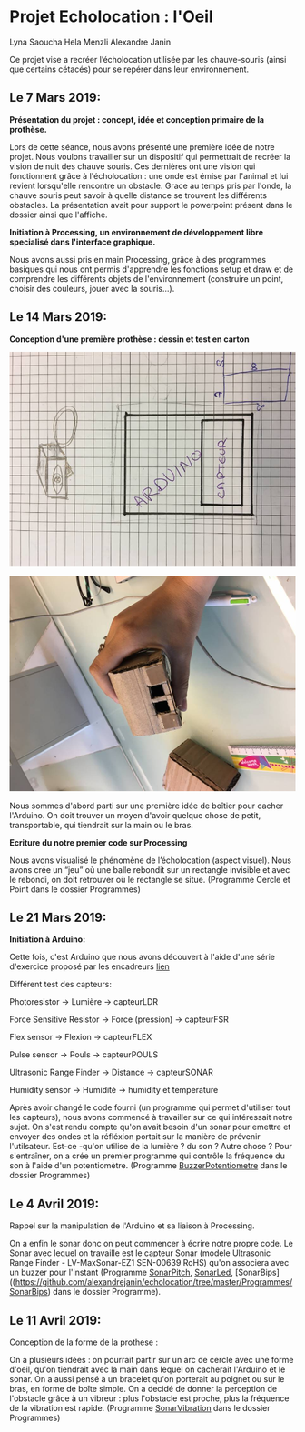 ﻿# Projet Echolocation : l'Oeil

Lyna Saoucha
Hela Menzli
Alexandre Janin

Ce projet vise a recréer l’écholocation utilisée par les chauve-souris (ainsi que certains cétacés) pour se repérer dans leur environnement.

## Le 7 Mars 2019:

**Présentation du projet : concept, idée et conception primaire de la prothèse.**


Lors de cette séance, nous avons présenté une première idée de notre projet. Nous voulons travailler sur un dispositif qui permettrait de recréer la vision de nuit des chauve souris. Ces dernières ont une vision qui fonctionnent grâce à l'écholocation : une onde est émise par l'animal et lui revient lorsqu'elle rencontre un obstacle. Grace au temps pris par l'onde, la chauve souris peut savoir à quelle distance se trouvent les différents obstacles.
La présentation avait pour support le powerpoint présent dans le dossier ainsi que l'affiche.


**Initiation à Processing, un environnement de développement libre specialisé dans l'interface graphique.**


Nous avons aussi pris en main Processing, grâce à des programmes basiques qui nous ont permis d'apprendre les fonctions setup et draw et de comprendre les différents objets de l'environnement (construire un point, choisir des couleurs, jouer avec la souris...).

## Le 14 Mars 2019:

**Conception d'une première prothèse : dessin et test en carton**

![Dessin](https://github.com/alexandrejanin/echolocation/blob/master/DessinConception1.jpg)

![Test de maquette en carton](https://github.com/alexandrejanin/echolocation/blob/master/DessinConception2.jpg)

Nous sommes d'abord parti sur une première idée de boîtier pour cacher l'Arduino. On doit trouver un moyen d'avoir quelque chose de petit, transportable, qui tiendrait sur la main ou le bras.


**Ecriture du notre premier code sur Processing**


Nous avons visualisé le phénomène de l’écholocation (aspect visuel). Nous avons crée un “jeu” où une balle rebondit sur un rectangle invisible et avec le rebondi, on doit retrouver où le rectangle se situe.
(Programme Cercle et Point dans le dossier Programmes)



## Le 21 Mars 2019:

**Initiation à Arduino:**


Cette fois, c'est Arduino que nous avons découvert à l'aide d'une série d'exercice proposé par les encadreurs [lien](https://github.com/chevalvert/workshop-upmc-II/tree/master/2-Arduino)


Différent test des capteurs:


Photoresistor → Lumière → capteurLDR


Force Sensitive Resistor → Force (pression) → capteurFSR


Flex sensor → Flexion → capteurFLEX


Pulse sensor → Pouls → capteurPOULS


Ultrasonic Range Finder → Distance → capteurSONAR


Humidity sensor → Humidité → humidity et temperature


Après avoir changé le code fourni (un programme qui permet d'utiliser tout les capteurs), nous avons commencé à travailler sur ce qui intéressait notre sujet. On s'est rendu compte qu'on avait besoin d'un sonar pour emettre et envoyer des ondes et la réfléxion portait sur la manière de prévenir l'utilsateur. Est-ce -qu'on utilise de la lumière ? du son ? Autre chose ? Pour s'entraîner, on a crée un premier programme qui contrôle la fréquence du son à l'aide d'un potentiomètre. (Programme [BuzzerPotentiometre](https://github.com/alexandrejanin/echolocation/tree/master/Programmes/BuzzerPotentiometre) dans le dossier Programmes)



## Le 4 Avril 2019:

Rappel sur la manipulation de l'Arduino et sa liaison à Processing.




On a enfin le sonar donc on peut commencer à écrire notre propre code. Le Sonar avec lequel on travaille est le capteur Sonar (modele Ultrasonic Range Finder - LV-MaxSonar-EZ1 SEN-00639 RoHS) qu'on associera avec un buzzer pour l'instant (Programme [SonarPitch](https://github.com/alexandrejanin/echolocation/tree/master/Programmes/SonarPitch), [SonarLed](https://github.com/alexandrejanin/echolocation/tree/master/Programmes/SonarLed), [SonarBips]((https://github.com/alexandrejanin/echolocation/tree/master/Programmes/SonarBips) dans le dossier Programme).

## Le 11 Avril 2019:

Conception de la forme de la prothese :


On a plusieurs idées : on pourrait partir sur un arc de cercle avec une forme d'oeil, qu'on tiendrait avec la main dans lequel on cacherait l'Arduino et le sonar. On a aussi pensé à un bracelet qu'on porterait au poignet ou sur le bras, en forme de boîte simple.
On a decidé de donner la perception de l'obstacle grâce à un vibreur : plus l'obstacle est proche, plus la fréquence de la vibration est rapide. (Programme [SonarVibration](http://wwww.github.com/alexandrejanin/echolocation/Programmes/SonarVibration) dans le dossier Programmes)
